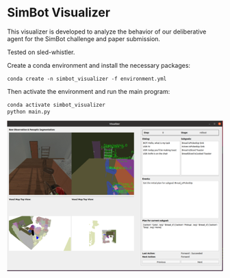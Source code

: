 # SimBot Visualizer

This visualizer is developed to analyze the behavior of our deliberative agent for the SimBot challenge and paper submission.

Tested on sled-whistler.

Create a conda environment and install the necessary packages:
```
conda create -n simbot_visualizer -f environment.yml
```
Then activate the environment and run the main program:
```
conda activate simbot_visualizer
python main.py
```
![Visualizer Demo](demo.png)